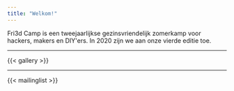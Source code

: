 ```yaml
---
title: "Welkom!"
---
```

<div class="block--callout">
<p>Fri3d Camp is een tweejaarlijkse gezinsvriendelijk zomerkamp voor hackers, makers en DIY'ers. In 2020 zijn we aan onze vierde editie toe.</p>
<div class="decoblock decoblock--wave decoblock--br"></div>
<div class="decoblock decoblock--hammer decoblock--l"></div>
</div>

<hr class="gridrule" />

<div class="block--centered">
{{< gallery >}}
</div>

<hr class="gridrule" />

<div class="block--centered">
{{< mailinglist >}}
</div>

<!-- <div class="block--centered">
<ul>
	<li>Foto's</li>
	<li>Korte geschiedenis</li>
	<li>Korte 'wat is'</li>
	<li>Mailinglist</li>
	<li>Social media</li>
</ul>
</div> -->